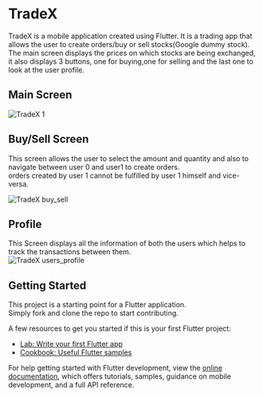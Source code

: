 # TradeX

TradeX is a mobile application created using Flutter.
It is a trading app that allows the user to create orders/buy or sell stocks(Google dummy stock).
The main screen displays the prices on which stocks are being exchanged, it also displays 3 buttons, one for buying,one for selling and the last one to look at the user profile.<br>
## Main Screen

![TradeX 1](https://github.com/Saadkhanx/TradeX/assets/115053707/e318729b-7f4f-4c59-9337-fc9192d3b76f)

## Buy/Sell Screen
This screen allows the user to select the amount and quantity and also to navigate between user 0 and user1 to create orders.<br>
orders created by user 1 cannot be fulfilled by user 1 himself and vice-versa.<br>

![TradeX buy_sell](https://github.com/Saadkhanx/TradeX/assets/115053707/26d26559-601b-4117-a13d-7a092c8724b9)

## Profile
This Screen displays all the information of both the users which helps to track the transactions between them.<br>
![TradeX users_profile](https://github.com/Saadkhanx/TradeX/assets/115053707/a452c6d5-c54e-4e2e-adf8-d3b0632a6e10)


## Getting Started

This project is a starting point for a Flutter application.<br>
Simply fork and clone the repo to start contributing.<br>


A few resources to get you started if this is your first Flutter project:

- [Lab: Write your first Flutter app](https://docs.flutter.dev/get-started/codelab)
- [Cookbook: Useful Flutter samples](https://docs.flutter.dev/cookbook)

For help getting started with Flutter development, view the
[online documentation](https://docs.flutter.dev/), which offers tutorials,
samples, guidance on mobile development, and a full API reference.
